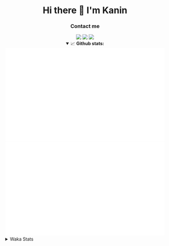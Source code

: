 <div align="center">
 <h1>Hi there 👋 I'm Kanin</h1>
 <h3>Contact me</h3>
 <a href="mailto:im@kanin.dev"><img src="https://img.shields.io/badge/gmail-%23D14836.svg?&style=for-the-badge&logo=gmail&logoColor=white"/></a>
 <a href="https://twitter.com/KaninDev"><img src="https://img.shields.io/badge/twitter-%231DA1F2.svg?&style=for-the-badge&logo=twitter&logoColor=white"/></a>
 <a href="https://www.linkedin.com/in/KaninDev"><img src="https://img.shields.io/badge/linkedin-%230077B5.svg?&style=for-the-badge&logo=linkedin&logoColor=white"/></a>
<details open>
  <summary>📈 <b>Github stats:</b></summary>
  <img src="https://github.com/Kanin/Kanin/blob/master/scripts/GitHubStats/generated/overview.svg"/>
  <img src="https://github.com/Kanin/Kanin/blob/master/scripts/GitHubStats/generated/languages.svg"/>
</details>
</div>

<details>
 <summary>Waka Stats</summary>

<!--START_SECTION:waka-->
![Profile Views](http://img.shields.io/badge/Profile%20Views-1-blue)

![Lines of code](https://img.shields.io/badge/From%20Hello%20World%20I%27ve%20Written-31338%20lines%20of%20code-blue)

**🐱 My GitHub Data** 

> 🏆 449 Contributions in the Year 2021
 > 
> 📦 65.3 kB Used in GitHub's Storage 
 > 
> 🚫 Not Opted to Hire
 > 
> 📜 13 Public Repositories 
 > 
> 🔑 8 Private Repositories  
 > 
**I'm an Early 🐤** 

```text
🌞 Morning    100 commits    ████░░░░░░░░░░░░░░░░░░░░░   16.13% 
🌆 Daytime    238 commits    █████████░░░░░░░░░░░░░░░░   38.39% 
🌃 Evening    141 commits    █████░░░░░░░░░░░░░░░░░░░░   22.74% 
🌙 Night      141 commits    █████░░░░░░░░░░░░░░░░░░░░   22.74%

```
📅 **I'm Most Productive on Monday** 

```text
Monday       121 commits    █████░░░░░░░░░░░░░░░░░░░░   19.52% 
Tuesday      104 commits    ████░░░░░░░░░░░░░░░░░░░░░   16.77% 
Wednesday    100 commits    ████░░░░░░░░░░░░░░░░░░░░░   16.13% 
Thursday     66 commits     ██░░░░░░░░░░░░░░░░░░░░░░░   10.65% 
Friday       74 commits     ███░░░░░░░░░░░░░░░░░░░░░░   11.94% 
Saturday     56 commits     ██░░░░░░░░░░░░░░░░░░░░░░░   9.03% 
Sunday       99 commits     ████░░░░░░░░░░░░░░░░░░░░░   15.97%

```


📊 **This Week I Spent My Time On** 

```text
⌚︎ Time Zone: America/New_York

💬 Programming Languages: 
Python                   41 mins             █████████████████████░░░░   86.82% 
virtualenv               5 mins              ███░░░░░░░░░░░░░░░░░░░░░░   12.44% 
Git Config               0 secs              ░░░░░░░░░░░░░░░░░░░░░░░░░   0.75%

🔥 Editors: 
PyCharm                  48 mins             █████████████████████████   100.0%

🐱‍💻 Projects: 
TomsBot                  28 mins             ██████████████░░░░░░░░░░░   58.43% 
MineRL                   19 mins             ██████████░░░░░░░░░░░░░░░   40.83% 
Unknown Project          0 secs              ░░░░░░░░░░░░░░░░░░░░░░░░░   0.75%

💻 Operating System: 
Linux                    48 mins             █████████████████████████   100.0%

```

**I Mostly Code in Python** 

```text
Python                   22 repos            ███████████████████░░░░░░   75.86% 
JavaScript               3 repos             ██░░░░░░░░░░░░░░░░░░░░░░░   10.34% 
Java                     2 repos             █░░░░░░░░░░░░░░░░░░░░░░░░   6.9% 
Kotlin                   1 repo              ░░░░░░░░░░░░░░░░░░░░░░░░░   3.45% 
HTML                     1 repo              ░░░░░░░░░░░░░░░░░░░░░░░░░   3.45%

```


**Timeline**

![Chart not found](https://raw.githubusercontent.com/Kanin/Kanin/master/charts/bar_graph.png) 


 Last Updated on 03/11/2021
<!--END_SECTION:waka-->
</details>
